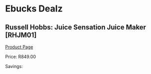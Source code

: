 
# Ebucks Dealz
## Russell Hobbs: Juice Sensation Juice Maker [RHJM01]
[Product Page](https://www.ebucks.com/web/shop/productSelected.do?prodId=380544002&catId=704987863)

Price: R849.00

Savings: 


	